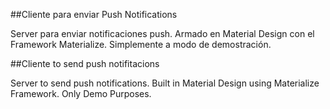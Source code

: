 ##Cliente para enviar Push Notifications

Server para enviar notificaciones push.
Armado en Material Design con el Framework Materialize.
Simplemente a modo de demostración. 

##Cliente to send push notifitacions

Server to send push notifications.
Built in Material Design using Materialize Framework.
Only Demo Purposes.
